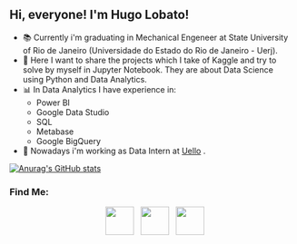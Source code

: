 ## Hi, everyone! I'm Hugo Lobato!

- 📚 Currently i'm graduating in Mechanical Engeneer at State University of Rio de Janeiro (Universidade do Estado do Rio de Janeiro - Uerj). 
- 👀 Here I want to share the projects which I take of Kaggle and try to solve by myself in Jupyter Notebook. They are about Data Science using Python and Data Analytics.
- 📊 In Data Analytics I have experience in:
  * Power BI 
  * Google Data Studio
  * SQL
  * Metabase
  * Google BigQuery
- 📌 Nowadays i'm working as Data Intern at [Uello](https://www.uello.com.br/) .


[![Anurag's GitHub stats](https://github-readme-stats.vercel.app/api?username=hugolm20)](https://github.com/anuraghazra/github-readme-stats)

 ### Find Me: 
<p align="center">
&nbsp; <a href="https://www.linkedin.com/in/hugolobato93/-/" target="_blank" rel="noopener noreferrer"><img src="https://img.icons8.com/plasticine/100/000000/linkedin.png" width="50" /></a>
&nbsp; <a href="https://www.instagram.com/hugolobato20/" target="_blank" rel="noopener noreferrer"><img src="https://img.icons8.com/plasticine/100/000000/instagram-new.png" width="50" /></a> 
&nbsp; <a href="mailto:hugolobato93@gmail.com" target="_blank" rel="noopener noreferrer"><img src="https://img.icons8.com/plasticine/100/000000/gmail.png"  width="50" /></a>
</p>





<!---
Hugolm20/Hugolm20 is a ✨ special ✨ repository because its `README.md` (this file) appears on your GitHub profile.
You can click the Preview link to take a look at your changes.
--->

